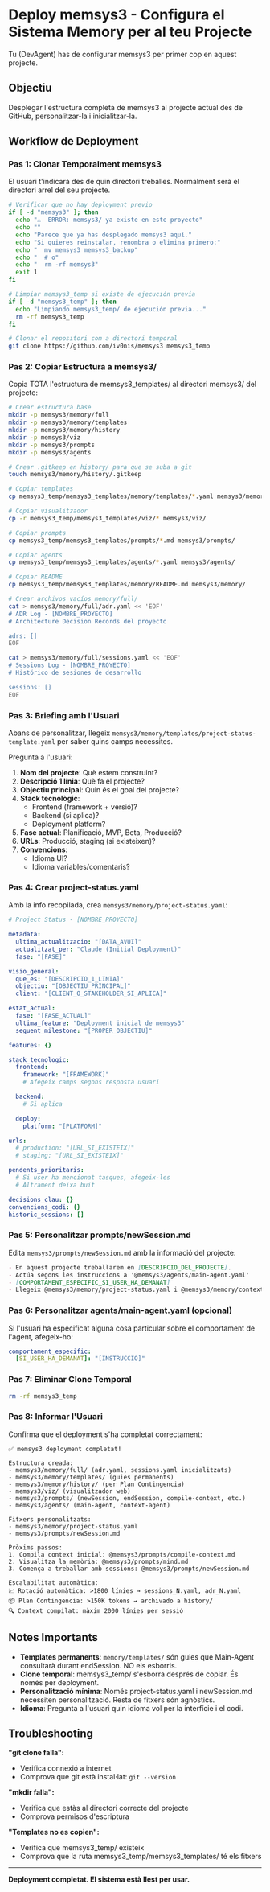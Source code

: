 # Deploy memsys3 - Configura el Sistema Memory per al teu Projecte

Tu (DevAgent) has de configurar memsys3 per primer cop en aquest projecte.

## Objectiu

Desplegar l'estructura completa de memsys3 al projecte actual des de GitHub, personalitzar-la i inicialitzar-la.

## Workflow de Deployment

### Pas 1: Clonar Temporalment memsys3

El usuari t'indicarà des de quin directori treballes. Normalment serà el directori arrel del seu projecte.

```bash
# Verificar que no hay deployment previo
if [ -d "memsys3" ]; then
  echo "⚠️  ERROR: memsys3/ ya existe en este proyecto"
  echo ""
  echo "Parece que ya has desplegado memsys3 aquí."
  echo "Si quieres reinstalar, renombra o elimina primero:"
  echo "  mv memsys3 memsys3_backup"
  echo "  # o"
  echo "  rm -rf memsys3"
  exit 1
fi

# Limpiar memsys3_temp si existe de ejecución previa
if [ -d "memsys3_temp" ]; then
  echo "Limpiando memsys3_temp/ de ejecución previa..."
  rm -rf memsys3_temp
fi

# Clonar el repositori com a directori temporal
git clone https://github.com/iv0nis/memsys3 memsys3_temp
```

### Pas 2: Copiar Estructura a memsys3/

Copia TOTA l'estructura de memsys3_templates/ al directori memsys3/ del projecte:

```bash
# Crear estructura base
mkdir -p memsys3/memory/full
mkdir -p memsys3/memory/templates
mkdir -p memsys3/memory/history
mkdir -p memsys3/viz
mkdir -p memsys3/prompts
mkdir -p memsys3/agents

# Crear .gitkeep en history/ para que se suba a git
touch memsys3/memory/history/.gitkeep

# Copiar templates
cp memsys3_temp/memsys3_templates/memory/templates/*.yaml memsys3/memory/templates/

# Copiar visualitzador
cp -r memsys3_temp/memsys3_templates/viz/* memsys3/viz/

# Copiar prompts
cp memsys3_temp/memsys3_templates/prompts/*.md memsys3/prompts/

# Copiar agents
cp memsys3_temp/memsys3_templates/agents/*.yaml memsys3/agents/

# Copiar README
cp memsys3_temp/memsys3_templates/memory/README.md memsys3/memory/

# Crear archivos vacíos memory/full/
cat > memsys3/memory/full/adr.yaml << 'EOF'
# ADR Log - [NOMBRE_PROYECTO]
# Architecture Decision Records del proyecto

adrs: []
EOF

cat > memsys3/memory/full/sessions.yaml << 'EOF'
# Sessions Log - [NOMBRE_PROYECTO]
# Histórico de sesiones de desarrollo

sessions: []
EOF
```

### Pas 3: Briefing amb l'Usuari

Abans de personalitzar, llegeix `memsys3/memory/templates/project-status-template.yaml` per saber quins camps necessites.

Pregunta a l'usuari:

1. **Nom del projecte**: Què estem construint?
2. **Descripció 1 línia**: Què fa el projecte?
3. **Objectiu principal**: Quin és el goal del projecte?
4. **Stack tecnològic**:
   - Frontend (framework + versió)?
   - Backend (si aplica)?
   - Deployment platform?
5. **Fase actual**: Planificació, MVP, Beta, Producció?
6. **URLs**: Producció, staging (si existeixen)?
7. **Convencions**:
   - Idioma UI?
   - Idioma variables/comentaris?

### Pas 4: Crear project-status.yaml

Amb la info recopilada, crea `memsys3/memory/project-status.yaml`:

```yaml
# Project Status - [NOMBRE_PROYECTO]

metadata:
  ultima_actualitzacio: "[DATA_AVUI]"
  actualitzat_per: "Claude (Initial Deployment)"
  fase: "[FASE]"

visio_general:
  que_es: "[DESCRIPCIO_1_LINIA]"
  objectiu: "[OBJECTIU_PRINCIPAL]"
  client: "[CLIENT_O_STAKEHOLDER_SI_APLICA]"

estat_actual:
  fase: "[FASE_ACTUAL]"
  ultima_feature: "Deployment inicial de memsys3"
  seguent_milestone: "[PROPER_OBJECTIU]"

features: {}

stack_tecnologic:
  frontend:
    framework: "[FRAMEWORK]"
    # Afegeix camps segons resposta usuari

  backend:
    # Si aplica

  deploy:
    platform: "[PLATFORM]"

urls:
  # production: "[URL_SI_EXISTEIX]"
  # staging: "[URL_SI_EXISTEIX]"

pendents_prioritaris:
  # Si user ha mencionat tasques, afegeix-les
  # Altrament deixa buit

decisions_clau: {}
convencions_codi: {}
historic_sessions: []
```

### Pas 5: Personalitzar prompts/newSession.md

Edita `memsys3/prompts/newSession.md` amb la informació del projecte:

```markdown
- En aquest projecte treballarem en [DESCRIPCIO_DEL_PROJECTE].
- Actúa segons les instruccions a '@memsys3/agents/main-agent.yaml'
- [COMPORTAMENT_ESPECIFIC_SI_USER_HA_DEMANAT]
- Llegeix @memsys3/memory/project-status.yaml i @memsys3/memory/context.yaml
```

### Pas 6: Personalitzar agents/main-agent.yaml (opcional)

Si l'usuari ha especificat alguna cosa particular sobre el comportament de l'agent, afegeix-ho:

```yaml
comportament_especific:
  [SI_USER_HA_DEMANAT]: "[INSTRUCCIO]"
```

### Pas 7: Eliminar Clone Temporal

```bash
rm -rf memsys3_temp
```

### Pas 8: Informar l'Usuari

Confirma que el deployment s'ha completat correctament:

```
✅ memsys3 deployment completat!

Estructura creada:
- memsys3/memory/full/ (adr.yaml, sessions.yaml inicialitzats)
- memsys3/memory/templates/ (guies permanents)
- memsys3/memory/history/ (per Plan Contingencia)
- memsys3/viz/ (visualitzador web)
- memsys3/prompts/ (newSession, endSession, compile-context, etc.)
- memsys3/agents/ (main-agent, context-agent)

Fitxers personalitzats:
- memsys3/memory/project-status.yaml
- memsys3/prompts/newSession.md

Pròxims passos:
1. Compila context inicial: @memsys3/prompts/compile-context.md
2. Visualitza la memòria: @memsys3/prompts/mind.md
3. Comença a treballar amb sessions: @memsys3/prompts/newSession.md

Escalabilitat automàtica:
📈 Rotació automàtica: >1800 línies → sessions_N.yaml, adr_N.yaml
📦 Plan Contingencia: >150K tokens → archivado a history/
🔍 Context compilat: màxim 2000 línies per sessió
```

## Notes Importants

- **Templates permanents**: `memory/templates/` són guies que Main-Agent consultarà durant endSession. NO els esborris.
- **Clone temporal**: memsys3_temp/ s'esborra després de copiar. És només per deployment.
- **Personalització mínima**: Només project-status.yaml i newSession.md necessiten personalització. Resta de fitxers són agnòstics.
- **Idioma**: Pregunta a l'usuari quin idioma vol per la interfície i el codi.

## Troubleshooting

**"git clone falla":**
- Verifica connexió a internet
- Comprova que git està instal·lat: `git --version`

**"mkdir falla":**
- Verifica que estàs al directori correcte del projecte
- Comprova permisos d'escriptura

**"Templates no es copien":**
- Verifica que memsys3_temp/ existeix
- Comprova que la ruta memsys3_temp/memsys3_templates/ té els fitxers

---

**Deployment completat. El sistema està llest per usar.**
